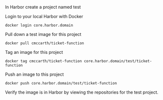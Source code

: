 In Harbor create a project named test 



Login to your local Harbor with Docker 
```
docker login core.harbor.domain
```


Pull down a test image for this project 
```
docker pull cmccarth/ticket-function
```



Tag an image for this project 
```
docker tag cmccarth/ticket-function core.harbor.domain/test/ticket-function
```


Push an image to this project 
```
docker push core.harbor.domain/test/ticket-function
```


Verify the image is in Harbor by viewing the repositories for the test project.
